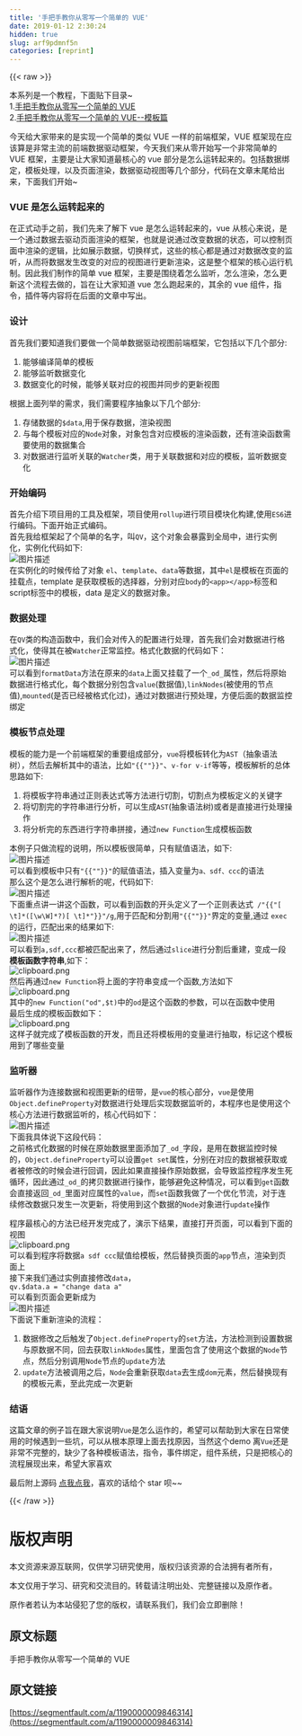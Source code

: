 ```yaml
---
title: '手把手教你从零写一个简单的 VUE' 
date: 2019-01-12 2:30:24
hidden: true
slug: arf9pdmnf5n
categories: [reprint]
---
```


{{< raw >}}

                    
<p>本系列是一个教程，下面贴下目录~<br>1.<a href="https://segmentfault.com/a/1190000009846314">手把手教你从零写一个简单的 VUE</a><br>2.<a href="https://segmentfault.com/a/1190000010611308" target="_blank">手把手教你从零写一个简单的 VUE--模板篇</a></p>
<p>今天给大家带来的是实现一个简单的类似 VUE 一样的前端框架，VUE 框架现在应该算是非常主流的前端数据驱动框架，今天我们来从零开始写一个非常简单的 VUE 框架，主要是让大家知道最核心的 vue 部分是怎么运转起来的。包括数据绑定，模板处理，以及页面渲染，数据驱动视图等几个部分，代码在文章末尾给出来，下面我们开始~</p>
<h3 id="articleHeader0">VUE 是怎么运转起来的</h3>
<p>在正式动手之前，我们先来了解下 vue 是怎么运转起来的，vue 从核心来说，是一个通过数据去驱动页面渲染的框架，也就是说通过改变数据的状态，可以控制页面中渲染的逻辑，比如展示数据，切换样式，这些的核心都是通过对数据改变的监听，从而将数据发生改变的对应的视图进行更新渲染，这是整个框架的核心运行机制。因此我们制作的简单 vue 框架，主要是围绕着怎么监听，怎么渲染，怎么更新这个流程去做的，旨在让大家知道 vue 怎么跑起来的，其余的 vue 组件，指令，插件等内容将在后面的文章中写出。</p>
<h3 id="articleHeader1">设计</h3>
<p>首先我们要知道我们要做一个简单数据驱动视图前端框架，它包括以下几个部分:</p>
<ol>
<li>能够编译简单的模板</li>
<li>能够监听数据变化</li>
<li>数据变化的时候，能够关联对应的视图并同步的更新视图</li>
</ol>
<p>根据上面列举的需求，我们需要程序抽象以下几个部分:</p>
<ol>
<li>存储数据的<code>$data</code>,用于保存数据，渲染视图</li>
<li>与每个模板对应的<code>Node</code>对象，对象包含对应模板的渲染函数，还有渲染函数需要使用的数据集合</li>
<li>对数据进行监听关联的<code>Watcher</code>类，用于关联数据和对应的模板，监听数据变化</li>
</ol>
<h3 id="articleHeader2">开始编码</h3>
<p>首先介绍下项目用的工具及框架，项目使用<code>rollup</code>进行项目模块化构建,使用<code>ES6</code>进行编码。下面开始正式编码。<br>首先我给框架起了个简单的名字，叫<code>QV</code>，这个对象会暴露到全局中，进行实例化，实例化代码如下:<br><span class="img-wrap"><img data-src="/img/bVPp1a?w=1110&amp;h=900" src="https://static.alili.tech/img/bVPp1a?w=1110&amp;h=900" alt="图片描述" title="图片描述" style="cursor: pointer; display: inline;"></span><br>在实例化的时候传给了对象 <code>el</code>、<code>template</code>、<code>data</code>等数据，其中<code>el</code>是模板在页面的挂载点，template 是获取模板的选择器，分别对应<code>body</code>的<code>&lt;app&gt;&lt;/app&gt;</code>标签和script标签中的模板，data 是定义的数据对象。</p>
<h3 id="articleHeader3">数据处理</h3>
<p>在<code>QV</code>类的构造函数中，我们会对传入的配置进行处理，首先我们会对数据进行格式化，使得其在被<code>Watcher</code>正常监控。格式化数据的代码如下：<br><span class="img-wrap"><img data-src="/img/bVPsC4?w=1104&amp;h=836" src="https://static.alili.tech/img/bVPsC4?w=1104&amp;h=836" alt="图片描述" title="图片描述" style="cursor: pointer; display: inline;"></span><br>可以看到<code>formatData</code>方法在原来的<code>data</code>上面又挂载了一个<code>_od_</code>属性，然后将原始数据进行格式化，每个数据分别包含<code>value</code>(数据值),<code>linkNodes</code>(被使用的节点值),<code>mounted</code>(是否已经被格式化过)，通过对数据进行预处理，方便后面的数据监控绑定</p>
<h3 id="articleHeader4">模板节点处理</h3>
<p>模板的能力是一个前端框架的重要组成部分，<code>vue</code>将模板转化为<code>AST</code>（抽象语法树），然后去解析其中的语法，比如<code>"{{""}}"</code>、<code>v-for v-if</code>等等，模板解析的总体思路如下:</p>
<ol>
<li>将模板字符串通过正则表达式等方法进行切割，切割点为模板定义的关键字</li>
<li>将切割完的字符串进行分析，可以生成<code>AST</code>(抽象语法树)或者是直接进行处理操作</li>
<li>将分析完的东西进行字符串拼接，通过<code>new Function</code>生成模板函数</li>
</ol>
<p>本例子只做流程的说明，所以模板很简单，只有赋值语法，如下:<br><span class="img-wrap"><img data-src="/img/bVPtnM?w=1082&amp;h=144" src="https://static.alili.tech/img/bVPtnM?w=1082&amp;h=144" alt="图片描述" title="图片描述" style="cursor: pointer; display: inline;"></span><br>可以看到模板中只有<code>"{{""}}"</code>的赋值语法，插入变量为<code>a、sdf、ccc</code>的语法<br>那么这个是怎么进行解析的呢，代码如下:<br><span class="img-wrap"><img data-src="/img/bVPtoN?w=1286&amp;h=1192" src="https://static.alili.tech/img/bVPtoN?w=1286&amp;h=1192" alt="图片描述" title="图片描述" style="cursor: pointer; display: inline;"></span><br>下面重点讲一讲这个函数，可以看到函数的开头定义了一个正则表达式<code> /"{{"[ \t]*([\w\W]*?)[ \t]*"}}"/g</code>,用于匹配和分割用<code>"{{""}}"</code>界定的变量,通过 <code>exec</code>的运行，匹配出来的结果如下:<br><span class="img-wrap"><img data-src="/img/bVPtqX?w=966&amp;h=69" src="https://static.alili.tech/img/bVPtqX?w=966&amp;h=69" alt="图片描述" title="图片描述" style="cursor: pointer; display: inline;"></span><br>可以看到<code>a,sdf,ccc</code>都被匹配出来了，然后通过<code>slice</code>进行分割后重建，变成一段<strong>模板函数字符串</strong>,如下：<br><span class="img-wrap"><img data-src="/img/bVPtsj?w=1069&amp;h=21" src="https://static.alili.tech/img/bVPtsj?w=1069&amp;h=21" alt="clipboard.png" title="clipboard.png" style="cursor: pointer; display: inline;"></span><br>然后再通过<code>new Function</code>将上面的字符串变成一个函数,方法如下<br><span class="img-wrap"><img data-src="/img/bVPtsv?w=802&amp;h=396" src="https://static.alili.tech/img/bVPtsv?w=802&amp;h=396" alt="clipboard.png" title="clipboard.png" style="cursor: pointer; display: inline;"></span><br>其中的<code>new Function("od",$t)</code>中的<code>od</code>是这个函数的参数，可以在函数中使用<br>最后生成的模板函数如下：<br><span class="img-wrap"><img data-src="/img/bVPtsU?w=875&amp;h=68" src="https://static.alili.tech/img/bVPtsU?w=875&amp;h=68" alt="clipboard.png" title="clipboard.png" style="cursor: pointer; display: inline;"></span><br>这样子就完成了模板函数的开发，而且还将模板用的变量进行抽取，标记这个模板用到了哪些变量</p>
<h3 id="articleHeader5">监听器</h3>
<p>监听器作为连接数据和视图更新的纽带，是<code>vue</code>的核心部分，<code>vue</code>是使用<code>Object.defineProperty</code>对数据进行处理后实现数据监听的，本程序也是使用这个核心方法进行数据监听的，核心代码如下：<br><span class="img-wrap"><img data-src="/img/bVPtvD?w=1270&amp;h=1302" src="https://static.alili.tech/img/bVPtvD?w=1270&amp;h=1302" alt="图片描述" title="图片描述" style="cursor: pointer; display: inline;"></span><br>下面我具体说下这段代码：<br>之前格式化数据的时候在原始数据里面添加了<code>_od_</code>字段，是用在数据监控时候的，<code>Object.defineProperty</code>可以设置<code>get set</code>属性，分别在对应的数据被获取或者被修改的时候会进行回调，因此如果直接操作原始数据，会导致监控程序发生死循环，因此通过<code>_od_</code>的拷贝数据进行操作，能够避免这种情况，可以看到<code>get</code>函数会直接返回<code>_od_</code>里面对应属性的<code>value</code>，而<code>set</code>函数我做了一个优化节流，对于连续修改数据只发生一次更新，将使用到这个数据的<code>Node</code>对象进行<code>update</code>操作</p>
<p>程序最核心的方法已经开发完成了，演示下结果，直接打开页面，可以看到下面的视图<br><span class="img-wrap"><img data-src="/img/bVPtAJ?w=932&amp;h=344" src="https://static.alili.tech/img/bVPtAJ?w=932&amp;h=344" alt="clipboard.png" title="clipboard.png" style="cursor: pointer; display: inline;"></span><br>可以看到程序将数据<code>a sdf ccc</code>赋值给模板，然后替换页面的<code>app</code>节点，渲染到页面上<br>接下来我们通过实例直接修改<code>data</code>，<br><code>qv.$data.a = "change data a"</code><br>可以看到页面会更新成为<br><span class="img-wrap"><img data-src="/img/bVPtBk?w=960&amp;h=514" src="https://static.alili.tech/img/bVPtBk?w=960&amp;h=514" alt="图片描述" title="图片描述" style="cursor: pointer; display: inline;"></span><br>下面说下重新渲染的流程：</p>
<ol>
<li>数据修改之后触发了<code>Object.defineProperty</code>的<code>set</code>方法，方法检测到设置数据与原数据不同，回去获取<code>linkNodes</code>属性，里面包含了使用这个数据的<code>Node</code>节点，然后分别调用<code>Node</code>节点的<code>update</code>方法</li>
<li>
<code>update</code>方法被调用之后，<code>Node</code>会重新获取<code>data</code>去生成<code>dom</code>元素，然后替换现有的模板元素，至此完成一次更新</li>
</ol>
<h3 id="articleHeader6">结语</h3>
<p>这篇文章的例子旨在跟大家说明<code>Vue</code>是怎么运作的，希望可以帮助到大家在日常使用的时候遇到一些坑，可以从根本原理上面去找原因，当然这个demo 离<code>Vue</code>还是非常不完整的，缺少了各种模板语法，指令，事件绑定，组件系统，只是把核心的流程展现出来，希望大家喜欢</p>
<p>最后附上源码 <a href="https://github.com/qbright/QV/tree/article-1" rel="nofollow noreferrer" target="_blank">点我点我</a>，喜欢的话给个 star 呗~~</p>

                
{{< /raw >}}

# 版权声明
本文资源来源互联网，仅供学习研究使用，版权归该资源的合法拥有者所有，

本文仅用于学习、研究和交流目的。转载请注明出处、完整链接以及原作者。

原作者若认为本站侵犯了您的版权，请联系我们，我们会立即删除！

## 原文标题
手把手教你从零写一个简单的 VUE

## 原文链接
[https://segmentfault.com/a/1190000009846314](https://segmentfault.com/a/1190000009846314)


